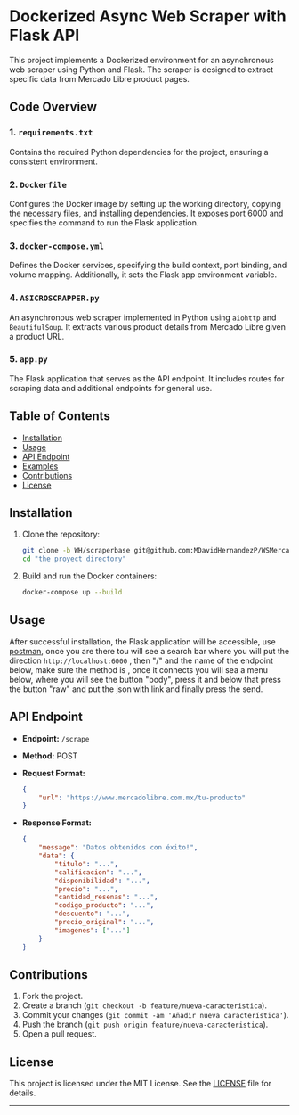 # Dockerized Async Web Scraper with Flask API

This project implements a Dockerized environment for an asynchronous web scraper using Python and Flask. The scraper is designed to extract specific data from Mercado Libre product pages.

## Code Overview

### 1. `requirements.txt`

Contains the required Python dependencies for the project, ensuring a consistent environment.

### 2. `Dockerfile`

Configures the Docker image by setting up the working directory, copying the necessary files, and installing dependencies. It exposes port 6000 and specifies the command to run the Flask application.

### 3. `docker-compose.yml`

Defines the Docker services, specifying the build context, port binding, and volume mapping. Additionally, it sets the Flask app environment variable.

### 4. `ASICROSCRAPPER.py`

An asynchronous web scraper implemented in Python using `aiohttp` and `BeautifulSoup`. It extracts various product details from Mercado Libre given a product URL.

### 5. `app.py`

The Flask application that serves as the API endpoint. It includes routes for scraping data and additional endpoints for general use.

## Table of Contents

- [Installation](#installation)
- [Usage](#usage)
- [API Endpoint](#api-endpoint)
- [Examples](#examples)
- [Contributions](#contributions)
- [License](#license)

## Installation

1. Clone the repository:

    ```bash
    git clone -b WH/scraperbase git@github.com:MDavidHernandezP/WSMercadoLibre.git
    cd "the proyect directory"
    ```

2. Build and run the Docker containers:

    ```bash
    docker-compose up --build
    ```

## Usage

After successful installation, the Flask application will be accessible, use [postman](https://www.postman.com/), once you are there tou will see a search bar where you will put the direction `http://localhost:6000` , then "/" and the name of the endpoint below, 
make sure the method is , once it connects you  will sea a menu below, where you will see the button "body", press it and below that press the button "raw" and put the json with link and finally press the send.

## API Endpoint

- **Endpoint:** `/scrape`
- **Method:** POST
- **Request Format:**

    ```json
    {
        "url": "https://www.mercadolibre.com.mx/tu-producto"
    }
    ```

- **Response Format:**

    ```json
    {
        "message": "Datos obtenidos con éxito!",
        "data": {
            "titulo": "...",
            "calificacion": "...",
            "disponibilidad": "...",
            "precio": "...",
            "cantidad_resenas": "...",
            "codigo_producto": "...",
            "descuento": "...",
            "precio_original": "...",
            "imagenes": ["..."]
        }
    }
    ```

## Contributions

1. Fork the project.
2. Create a branch (`git checkout -b feature/nueva-caracteristica`).
3. Commit your changes (`git commit -am 'Añadir nueva característica'`).
4. Push the branch (`git push origin feature/nueva-caracteristica`).
5. Open a pull request.

## License

This project is licensed under the MIT License. See the [LICENSE](https://www.youtube.com/watch?v=dQw4w9WgXcQ&ab_channel=RickAstley) file for details.

---


